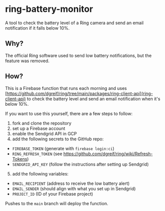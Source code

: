# ring-battery-monitor
A tool to check the battery level of a Ring camera and send an email notification if it falls below 10%. 

## Why?
The official Ring software used to send low battery notifications, but the feature was removed.

## How?
This is a Firebase function that runs each morning and uses [https://github.com/dgreif/ring/tree/main/packages/ring-client-api](ring-client-api) to check the battery level and send an email notification when it's below 10%.

If you want to use this yourself, there are a few steps to follow:

1. fork and clone the repository
2. set up a Firebase account
3. enable the Sendgrid API in GCP 
4. add the following secrets to the GitHub repo: 
* `FIREBASE_TOKEN` (generate with `firebase login:ci`)
* `RING_REFRESH_TOKEN` (see https://github.com/dgreif/ring/wiki/Refresh-Tokens)
* `SENDGRID_API_KEY` (follow the instructions after setting up Sendgrid)
5. add the following variables:
* `EMAIL_RECIPIENT` (address to receive the low battery alert)
* `EMAIL_SENDER` (should align with what you set up in Sendgrid)
* `PROJECT_ID` (ID of your Firebase project)

Pushes to the `main` branch will deploy the function.